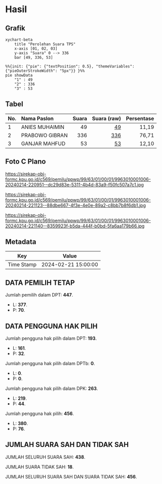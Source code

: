 # Hasil

## Grafik

```mermaid
xychart-beta
    title "Perolehan Suara TPS"
    x-axis [01, 02, 03]
    y-axis "Suara" 0 --> 336
    bar [49, 336, 53]
```

```mermaid
%%{init: {"pie": {"textPosition": 0.5}, "themeVariables": {"pieOuterStrokeWidth": "5px"}} }%%
pie showData
    "1" : 49
    "2" : 336
    "3" : 53
```

## Tabel

| No. | Nama Paslon    | Suara | Suara (raw) | Persentase |
|:--- |:-------------- | -----:| -----------:| ----------:|
| 1   | ANIES MUHAIMIN | 49    | [49][p-1]   | 11,19      |
| 2   | PRABOWO GIBRAN | 336   | [336][p-2]  | 76,71      |
| 3   | GANJAR MAHFUD  | 53    | [53][p-3]   | 12,10      |


[p-1]: https://github.com/gigit-pemilu/pemilu-2024-99-luar-negeri/blob/main/pilpres/hitung-suara/sub/99-luar-negeri/sub/63-kuching-malaysia/sub/01-kuching-malaysia/sub/0001-kuching-malaysia/sub/006-ksk-001/sub/paslon-1.txt
[p-2]: https://github.com/gigit-pemilu/pemilu-2024-99-luar-negeri/blob/main/pilpres/hitung-suara/sub/99-luar-negeri/sub/63-kuching-malaysia/sub/01-kuching-malaysia/sub/0001-kuching-malaysia/sub/006-ksk-001/sub/paslon-2.txt
[p-3]: https://github.com/gigit-pemilu/pemilu-2024-99-luar-negeri/blob/main/pilpres/hitung-suara/sub/99-luar-negeri/sub/63-kuching-malaysia/sub/01-kuching-malaysia/sub/0001-kuching-malaysia/sub/006-ksk-001/sub/paslon-3.txt

## Foto C Plano

https://sirekap-obj-formc.kpu.go.id/c569/pemilu/ppwp/99/63/01/00/01/9963010001006-20240214-220951--dc29d83e-5311-4b4d-83a9-f50fc507a7c1.jpg

https://sirekap-obj-formc.kpu.go.id/c569/pemilu/ppwp/99/63/01/00/01/9963010001006-20240214-221123--88dbe667-4f3e-4e0e-89a2-c8bb7b8f6db1.jpg

https://sirekap-obj-formc.kpu.go.id/c569/pemilu/ppwp/99/63/01/00/01/9963010001006-20240214-221140--8359923f-b5da-444f-b0bd-5fa6aa179b66.jpg


## Metadata

| Key        | Value               |
| ---------- | ------------------- |
| Time Stamp | 2024-02-21 15:00:00 |


## DATA PEMILIH TETAP

Jumlah pemilih dalam DPT: **447**.
 * L: **377**.
 * P: **70**.

## DATA PENGGUNA HAK PILIH

Jumlah pengguna hak pilih dalam DPT: **193**.
 * L: **161**.
 * P: **32**.

Jumlah pengguna hak pilih dalam DPTb: **0**.
 * L: **0**.
 * P: **0**.

Jumlah pengguna hak pilih dalam DPK: **263**.
 * L: **219**.
 * P: **44**.

Jumlah pengguna hak pilih: **456**.
 * L: **380**.
 * P: **76**.

## JUMLAH SUARA SAH DAN TIDAK SAH

JUMLAH SELURUH SUARA SAH: **438**.

JUMLAH SUARA TIDAK SAH: **18**.

JUMLAH SELURUH SUARA SAH DAN SUARA TIDAK SAH: **456**.


